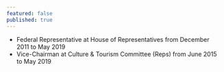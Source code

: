 ```yaml
---
featured: false
published: true
---
```

* Federal Representative at House of Representatives from December 2011 to May 2019
* Vice-Chairman at Culture & Tourism Committee (Reps) from June 2015 to May 2019

